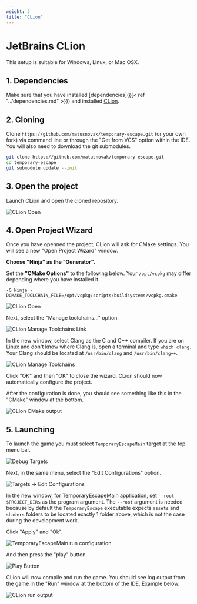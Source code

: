```yaml
---
weight: 3
title: "CLion"
---
```


# JetBrains CLion

This setup is suitable for Windows, Linux, or Mac OSX.

## 1. Dependencies

Make sure that you have installed [dependencies]({{< ref "../dependencies.md" >}}) and installed [CLion](https://www.jetbrains.com/clion/download/#section=linux).

## 2. Cloning

Clone `https://github.com/matusnovak/temporary-escape.git` (or your own fork) via command line or through the "Get from VCS" option within the IDE. You will also need to download the git submodules.

```bash
git clone https://github.com/matusnovak/temporary-escape.git
cd temporary-escape
git submodule update --init
```

## 3. Open the project

Launch CLion and open the cloned repository.

![CLion Open](/images/contributing/setup/clion-open.png)

## 4. Open Project Wizard

Once you have openned the project, CLion will ask for CMake settings. You will see a new "Open Project Wizard" window.

**Choose "Ninja" as the "Generator".**

Set the **"CMake Options"** to the following below. Your `/opt/vcpkg` may differ depending where you have installed it.

```
-G Ninja -DCMAKE_TOOLCHAIN_FILE=/opt/vcpkg/scripts/buildsystems/vcpkg.cmake
```

![CLion Open](/images/contributing/setup/clion-open-project-wizard.png)

Next, select the "Manage toolchains..." option.

![CLion Manage Toolchains Link](/images/contributing/setup/clion-manage-toolchains-link.png)

In the new window, select Clang as the C and C++ compiler. If you are on Linux and don't know where Clang is, open a terminal and type `which clang`. Your Clang should be located at `/usr/bin/clang` and `/usr/bin/clang++`.

![CLion Manage Toolchains](/images/contributing/setup/clion-manage-toolchains.png)

Click "OK" and then "OK" to close the wizard. CLion should now automatically configure the project.

After the configuration is done, you should see something like this in the "CMake" window at the bottom.

![CLion CMake output](/images/contributing/setup/clion-cmake-output.png)

## 5. Launching

To launch the game you must select `TemporaryEscapeMain` target at the top menu bar.

![Debug Targets](/images/contributing/setup/clion-select-target.png)

Next, in the same menu, select the "Edit Configurations" option.

![Targets -> Edit Configurations](/images/contributing/setup/clion-edit-configurations.png)

In the new window, for TemporaryEscapeMain application, set `--root $PROJECT_DIR$` as the program argument. The `--root` argument is needed because by default the `TemporaryEscape` executable expects `assets` and `shaders` folders to be located exactly 1 folder above, which is not the case during the development work. 

Click "Apply" and "Ok".

![TemporaryEscapeMain run configuration](/images/contributing/setup/clion-run-configurations.png)

And then press the "play" button.

![Play Button](/images/contributing/setup/clion-target-run.png)

CLion will now compile and run the game. You should see log output from the game in the "Run" window at the bottom of the IDE. Example below.

![CLion run output](/images/contributing/setup/clion-run-output.png)
